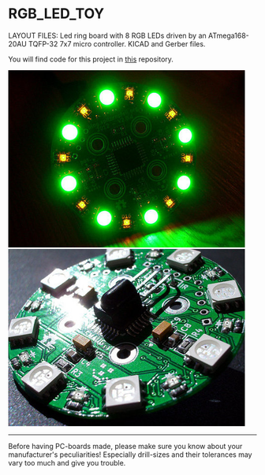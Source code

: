 
RGB_LED_TOY
===========

LAYOUT FILES: Led ring board with 8 RGB LEDs driven by an ATmega168-20AU TQFP-32 7x7 micro controller. KICAD and Gerber files.

You will find code for this project in [this](https://github.com/madworm/rgb_led_toy_test) repository.

[![RGB_LED_TOY](/Docs/V2.1-aka_smaug-01.jpg)](/Docs/V2.1-aka_smaug-01.jpg)
[![RGB_LED_TOY](/Docs/V2.1-aka_smaug-02.jpg)](/Docs/V2.1-aka_smaug-02.jpg)


---

Before having PC-boards made, please make sure you know about your manufacturer's peculiarities!
Especially drill-sizes and their tolerances may vary too much and give you trouble.

